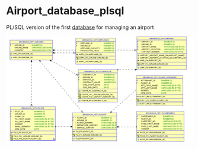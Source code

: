 # Airport_database_plsql

PL/SQL version of the first [database](https://github.com/draghici05/Airport_database) for managing an airport

![image](https://github.com/draghici05/Airport_database_plsql/blob/main/database_schema.png)
